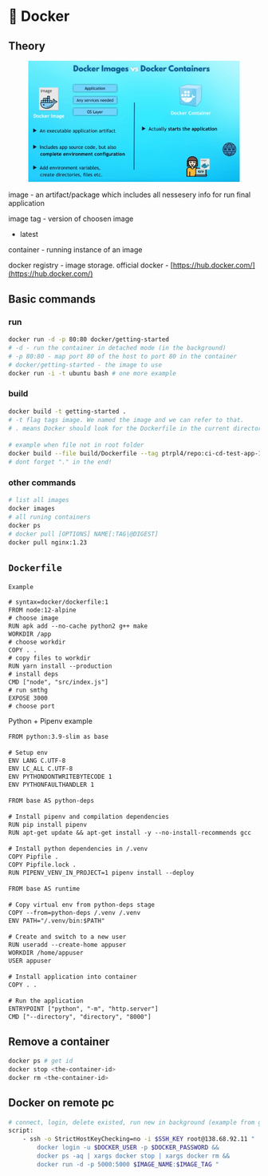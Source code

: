 # 🐋 Docker

## Theory

<figure><img src="../../../.gitbook/assets/image.png" alt=""><figcaption></figcaption></figure>

image - an artifact/package which includes all nessesery info for run final application

image tag - version of choosen image

* latest

container - running instance of an image

docker registry - image storage. official docker - [https://hub.docker.com/](https://hub.docker.com/)

## Basic commands

### run

```bash
docker run -d -p 80:80 docker/getting-started
# -d - run the container in detached mode (in the background)
# -p 80:80 - map port 80 of the host to port 80 in the container
# docker/getting-started - the image to use
docker run -i -t ubuntu bash # one more example
```

### build

```bash
docker build -t getting-started .
# -t flag tags image. We named the image and we can refer to that.
# . means Docker should look for the Dockerfile in the current directory.

# example when file not in root folder
docker build --file build/Dockerfile --tag ptrpl4/repo:ci-cd-test-app-1.0  .
# dont forget "." in the end!
```

### other commands

```bash
# list all images
docker images
# all runing containers 
docker ps
# docker pull [OPTIONS] NAME[:TAG|@DIGEST]
docker pull nginx:1.23
```

## `Dockerfile`

`Example`

```docker
# syntax=docker/dockerfile:1
FROM node:12-alpine 
# choose image
RUN apk add --no-cache python2 g++ make
WORKDIR /app
# choose workdir
COPY . .
# copy files to workdir
RUN yarn install --production
# install deps
CMD ["node", "src/index.js"]
# run smthg
EXPOSE 3000
# choose port
```

Python + Pipenv example

```docker
FROM python:3.9-slim as base

# Setup env
ENV LANG C.UTF-8
ENV LC_ALL C.UTF-8
ENV PYTHONDONTWRITEBYTECODE 1
ENV PYTHONFAULTHANDLER 1

FROM base AS python-deps

# Install pipenv and compilation dependencies
RUN pip install pipenv
RUN apt-get update && apt-get install -y --no-install-recommends gcc

# Install python dependencies in /.venv
COPY Pipfile .
COPY Pipfile.lock .
RUN PIPENV_VENV_IN_PROJECT=1 pipenv install --deploy

FROM base AS runtime

# Copy virtual env from python-deps stage
COPY --from=python-deps /.venv /.venv
ENV PATH="/.venv/bin:$PATH"

# Create and switch to a new user
RUN useradd --create-home appuser
WORKDIR /home/appuser
USER appuser

# Install application into container
COPY . .

# Run the application
ENTRYPOINT ["python", "-m", "http.server"]
CMD ["--directory", "directory", "8000"]
```

## Remove a container <a href="#remove-a-container-using-the-cli" id="remove-a-container-using-the-cli"></a>

```bash
docker ps # get id
docker stop <the-container-id>
docker rm <the-container-id>
```

## Docker on remote pc

```bash
# connect, login, delete existed, run new in background (example from gitlab ci)
script:
    - ssh -o StrictHostKeyChecking=no -i $SSH_KEY root@138.68.92.11 "
        docker login -u $DOCKER_USER -p $DOCKER_PASSWORD &&
        docker ps -aq | xargs docker stop | xargs docker rm && 
        docker run -d -p 5000:5000 $IMAGE_NAME:$IMAGE_TAG " 
```

